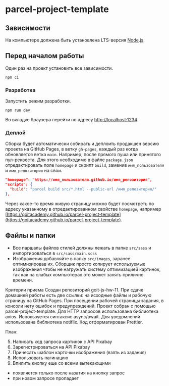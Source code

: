 # parcel-project-template

## Зависимости

На компьютере должена быть установлена LTS-версия [Node.js](https://nodejs.org/en/).

## Перед началом работы

Один раз на проект установить все зависимости.

```shell
npm ci
```

### Разработка

Запустить режим разработки.

```shell
npm run dev
```

Во вкладке браузера перейти по адресу [http://localhost:1234](http://localhost:1234).

### Деплой

Сборка будет автоматически собирать и деплоить продакшен версию проекта на GitHub Pages, в ветку
`gh-pages`, каждый раз когда обновляется ветка `main`. Например, после прямого пуша или принятого
пул-реквеста. Для этого необходимо в файле `package.json` отредактировать поле `homepage` и скрипт
`build`, заменив `имя_пользователя` и `имя_репозитория` на свои.

```json
"homepage": "https://имя_пользователя.github.io/имя_репозитория",
"scripts": {
  "build": "parcel build src/*.html --public-url /имя_репозитория/"
},
```

Через какое-то время живую страницу можно будет посмотреть по адресу указанному в отредактированном
свойстве `homepage`, например
[https://goitacademy.github.io/parcel-project-template](https://goitacademy.github.io/parcel-project-template).

## Файлы и папки

- Все паршалы файлов стилей должны лежать в папке `src/sass` и импортироваться в
  `src/sass/main.scss`
- Изображения добавляйте в папку `src/images`, заранее оптимизировав их. Сборщик просто копирует
  используемые изображения чтобы не нагружать систему оптимизацией картинок, так как на слабых
  компьютерах это может занять прилично времени.

Критерии приема Создан репозиторий goit-js-hw-11. При сдаче домашней работы есть две ссылки: на
исходные файлы и рабочую страницу на GitHub Pages. При посещении рабочей страницы задания, в консоли
нету ошибок и предупреждений. Проект собран с помощью parcel-project-template. Для HTTP запросов
использована библиотека axios. Используется синтаксис async/await. Для уведомлений использована
библиотека notiflix. Код отформатирован Prettier.

План:

<!-- 1. Подключить библиотеку axios -->

<!-- 2. Разобраться с асинк -авейт -->
<!-- 3. Подключить библиотеку нотифликс -->
<!-- 4. Создать фронтенд? -->

5. Написать код запроса картинок с API Pixabay
6. Зарегистрироваться на API Pixabay
7. Причесать шаблон карточки изображения (взять из задания)
8. Использовать пагинацию
9. Впилить кнопку еще со всеми вытекающими

- появляется только после назатия на кнопку запрос
- при новом запросе пропадает
